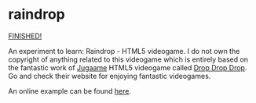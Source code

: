 raindrop
========

[FINISHED!](https://github.com/jglovier/gifs/blob/gh-pages/chuck-norris/chuck-norris.gif)

An experiment to learn: Raindrop - HTML5 videogame. I do not own the copyright of anything related to this videogame which is entirely based on the fantastic work of [Jugaame][jugaame-url] HTML5 videogame called [Drop Drop Drop][dropdropdrop]. Go and check their website for enjoying fantastic videogames. 

An online example can be found [here][url-online-example].

[jugaame-url]: http://jugaa.me
[dropdropdrop]: http://jugaa.me/game/drop/
[url-online-example]: https://still-badlands-7553.herokuapp.com
